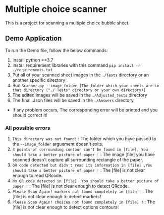 # Multiple choice scanner
This is a project for scanning a multiple choice bubble sheet. 
## Demo Application
To run the Demo file, follow the below commands:

1. Install python >=3.7 
2. Install requirement libraries with this command `pip install -r ./requirements.txt`  
2. Put all of your scanned sheet images in the `./Tests` directory or an another specific directory .
3. Run `Scanner.py --image_folder [The folder which your sheets are in that directory ("./ Tests" directory or your own directory)]`  
4. The edited images will be saved in the `./Adjusted_tests` directory 
4. The final .Json files  will be saved in the `./Answers` directory  

* If any problem occurs, The corresponding error will be printed and you should correct it!
### All possible errors 
1. `This directory was not found!` : The folder which you have passed to the `--image_folder` arguement doesn't exits.
2. `4 points of sorrounding contour can't be found in [file], You should take a better picture of paper !` : The image [file] you have scanned doesn't capture all surrounding rectangle of the paper. 
3. `QR code detected but didn't read its information in [file] ,You should take a better picture of paper !` : The [file] is not clear enough to read QRcode.
4. `No QR code detected in [file] ,You should take a better picture of paper !` : The [file] is not clear enough to detect QRcode.
5. `Please Scan Again! markers not found completely in [file]!` : The [file] is not clear enough to detect markers!
6. `Please Scan Again! choices not found completely in [file] !` : The [file] is not clear enough to detect options contours!


